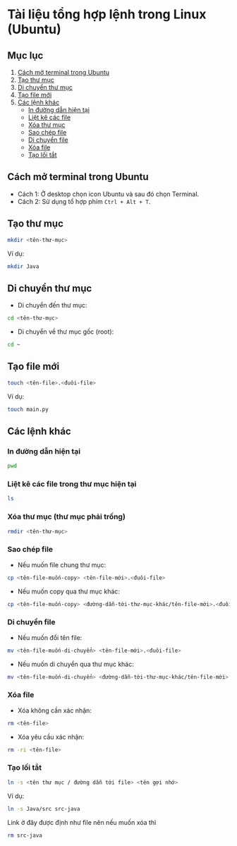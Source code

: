 # Tài liệu tổng hợp lệnh trong Linux (Ubuntu)

## Mục lục
1. [Cách mở terminal trong Ubuntu](#cách-mở-terminal-trong-ubuntu)
2. [Tạo thư mục](#tạo-thư-mục)
3. [Di chuyển thư mục](#di-chuyển-thư-mục)
4. [Tạo file mới](#tạo-file-mới)
5. [Các lệnh khác](#các-lệnh-khác)
    - [In đường dẫn hiện tại](#in-đường-dẫn-hiện-tại)
    - [Liệt kê các file](#liệt-kê-các-file)
    - [Xóa thư mục](#xóa-thư-mục)
    - [Sao chép file](#sao-chép-file)
    - [Di chuyển file](#di-chuyển-file)
    - [Xóa file](#xóa-file)
    - [Tạo lối tắt](#tạo-lối-tắt)

## Cách mở terminal trong Ubuntu
- Cách 1: Ở desktop chọn icon Ubuntu và sau đó chọn Terminal.
- Cách 2: Sử dụng tổ hợp phím `Ctrl + Alt + T`.

## Tạo thư mục
```bash
mkdir <tên-thư-mục>
```
Ví dụ:
```bash
mkdir Java
```

## Di chuyển thư mục
- Di chuyển đến thư mục:
```bash
cd <tên-thư-mục>
```
- Di chuyển về thư mục gốc (root):
```bash
cd ~
```

## Tạo file mới
```bash
touch <tên-file>.<đuôi-file>
```
Ví dụ:
```bash
touch main.py
```

## Các lệnh khác

### In đường dẫn hiện tại
```bash
pwd
```

### Liệt kê các file trong thư mục hiện tại
```bash
ls
```

### Xóa thư mục (thư mục phải trống)
```bash
rmdir <tên-thư-mục>
```

### Sao chép file
- Nếu muốn file chung thư mục:
```bash
cp <tên-file-muốn-copy> <tên-file-mới>.<đuôi-file>
```
- Nếu muốn copy qua thư mục khác:
```bash
cp <tên-file-muốn-copy> <đường-dẫn-tới-thư-mục-khác/tên-file-mới>.<đuôi-file>
```

### Di chuyển file
- Nếu muốn đổi tên file:
```bash
mv <tên-file-muốn-di-chuyển> <tên-file-mới>.<đuôi-file>
```
- Nếu muốn di chuyển qua thư mục khác:
```bash
mv <tên-file-muốn-di-chuyển> <đường-dẫn-tới-thư-mục-khác/tên-file-mới>.<đuôi-file>
```

### Xóa file
- Xóa không cần xác nhận:
```bash
rm <tên-file>
```
- Xóa yêu cầu xác nhận:
```bash
rm -ri <tên-file>
```
### Tạo lối tắt
```bash
ln -s <tên thư mục / đường dẫn tới file> <tên gợi nhớ>
```
Ví dụ:
```bash
ln -s Java/src src-java
```
Link ở đây được định như file nên nếu muốn xóa thì 
```bash
rm src-java
```
